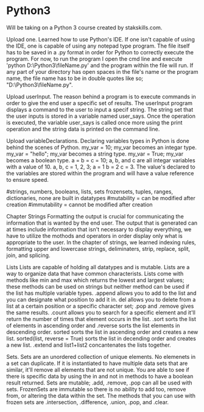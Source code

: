 # Python3
Will be taking on a Python 3 course created by stakskills.com.  

Upload one.  Learned how to use Python's IDE.  If one isn't capable of using the IDE, one is capable of using any notepad type program.  The file itself has to be saved in a .py format in order for Python to correctly execute the program.  For now, to run the program I open the cmd line and execute 'python D:\Python3\fileName.py' and the program within the file will run.  If any part of your directory has open spaces in the file's name or the program name, the file name has to be in double quotes like so; "D:\Python3\fileName.py".

Upload userInput.  The reason behind a program is to execute commands in order to give the end user a specific set of results.  The userInput program displays a command to the user to input a specif string.  The string set that the user inputs is stored in a variable named user_says.  Once the operation is executed, the variable user_says is called once more using the print operation and the string data is printed on the command line.

Upload variableDeclarations.  Declaring variables types in Python is done behind the scenes of Python.  my_var = 10; my_var becomes an integar type.  my_var = "hello"; my_var becomes a string type.  my_var = True; my_var becomes a boolean type.  a = b = c = 10; a, b, and c are all integar variables with a value of 10.  a, b, c = 1, 2, 3; a = 1 b = 2 c = 3.  The value's declared to the variables are stored within the program and will have a value reference to ensure speed.

#strings, numbers, booleans, lists, sets frozensets, tuples, ranges, dictionaries, none are built in datatypes
#mutability = can be modified after creation
#immutability = cannot be modified after creation


Chapter Strings
Formatting the output is crucial for communicating the information that is wanted by the end user.  The output that is generated can at times include information that isn't necessary to display everything, we have to utilize the mothods and operators in order display only what is appropriate to the user.  In the chapter of strings, we learned indexing rules, formatting upper and lowercase strings, deliminaters, strip, replace, split, join, and splicing.

Lists
Lists are capable of holding all datatypes and is mutable.  Lists are a way to organize data that have common characterists.  Lists come with methods like min and max which returns the lowest and largest values; these methods can be used on strings but neither method can be used if the list has multiple variable types.  .append allows you to add to the list and you can designate what position to add it in.  del allows you to delete from a list at a certain position or a specific character set; .pop and .remove gives the same results.  .count allows you to search for a specific element and it'll return the number of times that element occurs in the list.  .sort sorts the list of elements in ascending order and .reverse sorts the list elements in descending order.  sorted sorts the list in ascending order and creates a new list.  sorted(list, reverse = True) sorts the list in decending order and creates a new list.  .extend and list1+list2 concantenates the lists together.


Sets.  Sets are an unordered collection of unique elements.  No elemenets in a set can duplicate.  If it is instantiated to have multiple data sets that are similar, it'll remove all elements that are not unique.  You are able to see if there is specific data by using the in and not in methods to have a boolean result returned.  Sets are mutable; .add, .remove, .pop can all be used with sets.  FrozenSets are immutable so there is no ability to add too, remove from, or altering the data within the set.  The methods that you can use with frozen sets are .intersection, .difference, .union, .pop, and .clear.
